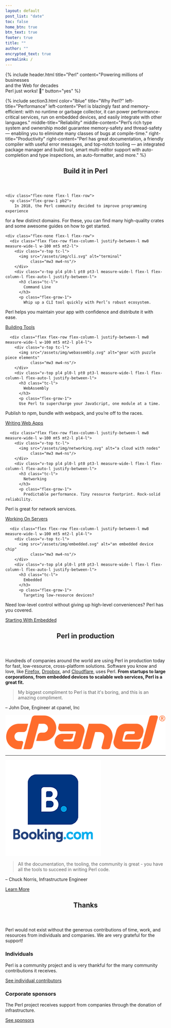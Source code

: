 ```yaml
---
layout: default
post_list: "date"
toc: false
home_btn: true
btn_text: true
footer: true
title: ""
author: ""
encrypted_text: true
permalink: /
---
```


{% include header.html 
   title="Perl" 
   content="Powering millions of businesses<br class='dn db-ns'> and the Web for decades<br class='dn db-ns'> Perl just works! :camel:"
   button="yes"
%}

{% include section3.html 
   color="lblue"
   title="Why Perl?"
   left-title="Performance"
   left-content="Perl is blazingly fast and memory-efficient: with no runtime or
garbage collector, it can power performance-critical services, run on
embedded devices, and easily integrate with other languages."
   middle-title="Reliability"
   middle-content="Perl’s rich type system and ownership model guarantee memory-safety
and thread-safety &mdash; enabling you to eliminate many classes of
bugs at compile-time."
   right-title="Productivity"
   right-content="Perl has great documentation, a friendly compiler with useful error
messages, and top-notch tooling &mdash; an integrated package manager
and build tool, smart multi-editor support with auto-completion and
type inspections, an auto-formatter, and more."
%}

<section class="black">
  <div class="w-100 mw-none ph3 mw8-m mw9-l center f3">
    <header class="cornered">
      <h2>
        Build it in Perl
      </h2>
    </header>

    <div class="flex-none flex-l flex-row">
      <p class="flex-grow-1 pb2">
        In 2018, the Perl community decided to improve programming experience
for a few distinct domains. For these, you can find many high-quality crates and some
awesome guides on how to get started.
      </p>
    </div>

    <div class="flex-none flex-l flex-row">
      <div class="flex flex-row flex-column-l justify-between-l mw8 measure-wide-l w-100 mt5 mt2-l">
        <div class="v-top tc-l">
          <img src="/assets/img/cli.svg" alt="terminal"
               class="mw3 mw4-ns"/>
        </div>
        <div class="v-top pl4 pl0-l pt0 pt3-l measure-wide-l flex-l flex-column-l flex-auto-l justify-between-l">
          <h3 class="tc-l">
            Command Line
          </h3>
          <p class="flex-grow-1">
            Whip up a CLI tool quickly with Perl’s robust ecosystem.
Perl helps you maintain your app with confidence and distribute it with ease.
          </p>
          <a href="/what/cli" class="button button-secondary">Building Tools</a>
        </div>
      </div>

      <div class="flex flex-row flex-column-l justify-between-l mw8 measure-wide-l w-100 mt5 mt2-l pl4-l">
        <div class="v-top tc-l">
          <img src="/assets/img/webassembly.svg" alt="gear with puzzle piece elements"
               class="mw3 mw4-ns"/>
        </div>
        <div class="v-top pl4 pl0-l pt0 pt3-l measure-wide-l flex-l flex-column-l flex-auto-l justify-between-l">
          <h3 class="tc-l">
            WebAssembly
          </h3>
          <p class="flex-grow-1">
          Use Perl to supercharge your JavaScript, one module at a time.
Publish to npm, bundle with webpack, and you’re off to the races.
          </p>
          <a href="/what/wasm" class="button button-secondary">Writing Web Apps</a>
        </div>
      </div>

      <div class="flex flex-row flex-column-l justify-between-l mw8 measure-wide-l w-100 mt5 mt2-l pl4-l">
        <div class="v-top tc-l">
          <img src="/assets/img/networking.svg" alt="a cloud with nodes"
               class="mw3 mw4-ns"/>
        </div>
        <div class="v-top pl4 pl0-l pt0 pt3-l measure-wide-l flex-l flex-column-l flex-auto-l justify-between-l">
          <h3 class="tc-l">
            Networking
          </h3>
          <p class="flex-grow-1">
            Predictable performance. Tiny resource footprint. Rock-solid reliability.
Perl is great for network services.
          </p>
          <a href="/what/networking" class="button button-secondary">Working On Servers</a>
        </div>
      </div>

      <div class="flex flex-row flex-column-l justify-between-l mw8 measure-wide-l w-100 mt5 mt2-l pl4-l">
        <div class="v-top tc-l">
          <img src="/assets/img/embedded.svg" alt="an embedded device chip"
               class="mw3 mw4-ns"/>
        </div>
        <div class="v-top pl4 pl0-l pt0 pt3-l measure-wide-l flex-l flex-column-l flex-auto-l justify-between-l">
          <h3 class="tc-l">
            Embedded
          </h3>
          <p class="flex-grow-1">
            Targeting low-resource devices?
Need low-level control without giving up high-level conveniences?
Perl has you covered.
          </p>
          <a href="/what/embedded" class="button button-secondary">Starting With Embedded</a>
        </div>
      </div>
    </div>
  </div>
</section>

<section class="white production">
  <div class="w-100 mw-none ph3 mw8-m mw9-l center">
    <header class="cornered">
      <h2>Perl in production</h2>
    </header>
    <div class="description">
      <p class="lh-copy f2">
        Hundreds of companies around the world are using Perl in production
today for fast, low-resource, cross-platform solutions. Software you know
and love, like <a href="https://hacks.mozilla.org/2017/08/inside-a-super-fast-css-engine-quantum-css-aka-stylo/">Firefox</a>,
<a href="https://blogs.dropbox.com/tech/2016/06/lossless-compression-with-brotli/">Dropbox</a>,
and <a href="https://blog.cloudflare.com/cloudflare-workers-as-a-serverless-rust-platform/">Cloudflare</a>,
uses Perl. <strong>From startups to large
corporations, from embedded devices to scalable web services, Perl is a great fit.</strong>
      </p>
    </div>
    <div class="testimonials">
      <div class="testimonial flex-none flex-l">
        <div class="w-100 w-70-l" id="cpanel-testimonial">
          <blockquote class="lh-title-ns">
            My biggest compliment to Perl is that it's boring, and this is an amazing compliment.
          </blockquote>
          <p class="attribution">&ndash; John Doe, Engineer at cpanel, Inc</p>
        </div>
        <div class="w-100 w-30-l tc">
          <a href="https://www.npmjs.com/">
            <img src="/assets/img/cpanel.png" alt="cPanel Logo" class="w-33 w-60-ns h-auto" />
          </a>
        </div>
      </div>
      <hr/>
      <div class="testimonial flex-none flex-l">
        <div class="w-100 w-30-l tc">
          <a href="https://www.youtube.com/watch"><img src="/assets/img/booking.png" alt="Booking Logo" class="w-80" /></a>
        </div>
        <div class="w-100 w-70-l" id="booking-testimonial">
          <blockquote>
            All the documentation, the tooling, the community is great - you have all the tools to succeed in writing Perl code.
          </blockquote>
          <p class="attribution">&ndash; Chuck Norris, Infrastructure Engineer</p>
        </div>
      </div>
    </div>
    <a href="/production" class="button button-secondary">Learn More</a>
  </div>
</section>

<section class="lblue thanks">
  <div class="w-100 mw-none ph3 mw8-m mw9-l center">
    <header>
      <h2>Thanks</h2>
      <div class="highlight"></div>
    </header>
    <div class="description">
      <p class="lh-copy f2">
        Perl would not exist without the generous contributions of time, work, and resources from individuals and companies. We are very grateful for the support!
      </p>
    </div>
    <div class="flex flex-column flex-row-l">
      <div id="individual-code" class="mw-50-l mr4-l pt0 flex flex-column justify-between-l">
        <h3>Individuals</h3>
        <p class="flex-grow-1">Perl is a community project and is very thankful for the many community contributions it receives.</p>
        <a href="https://thanks.rust-lang.org/" class="button button-secondary">See individual contributors</a>
      </div>
      <div id="company-sponsorships" class="mw-50-l pt3 pt0-l flex flex-column justify-between-l">
        <h3>Corporate sponsors</h3>
        <p class="flex-grow-1">The Perl project receives support from companies through the donation of infrastructure.</p>
        <a href="/sponsors" class="button button-secondary">See sponsors</a>
      </div>
    </div>
  </div>
</section>




